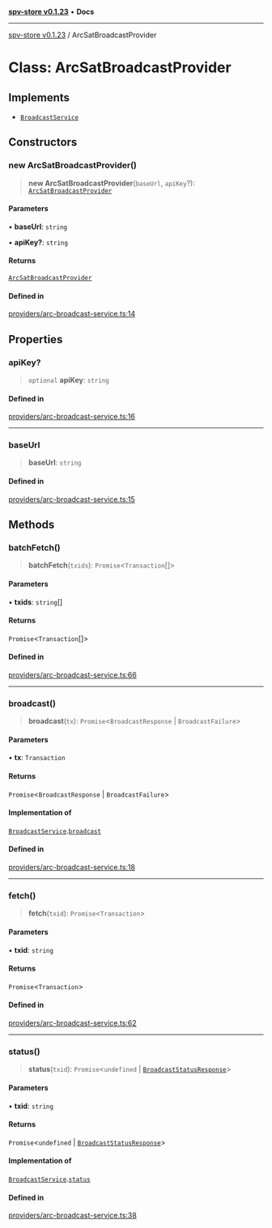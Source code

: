 [**spv-store v0.1.23**](../README.md) • **Docs**

***

[spv-store v0.1.23](../globals.md) / ArcSatBroadcastProvider

# Class: ArcSatBroadcastProvider

## Implements

- [`BroadcastService`](../interfaces/BroadcastService.md)

## Constructors

### new ArcSatBroadcastProvider()

> **new ArcSatBroadcastProvider**(`baseUrl`, `apiKey`?): [`ArcSatBroadcastProvider`](ArcSatBroadcastProvider.md)

#### Parameters

• **baseUrl**: `string`

• **apiKey?**: `string`

#### Returns

[`ArcSatBroadcastProvider`](ArcSatBroadcastProvider.md)

#### Defined in

[providers/arc-broadcast-service.ts:14](https://github.com/bitcoin-sv/spv-store/blob/63abe80bc44b9b9c7e00ccf1d6227aea5ee85646/src/providers/arc-broadcast-service.ts#L14)

## Properties

### apiKey?

> `optional` **apiKey**: `string`

#### Defined in

[providers/arc-broadcast-service.ts:16](https://github.com/bitcoin-sv/spv-store/blob/63abe80bc44b9b9c7e00ccf1d6227aea5ee85646/src/providers/arc-broadcast-service.ts#L16)

***

### baseUrl

> **baseUrl**: `string`

#### Defined in

[providers/arc-broadcast-service.ts:15](https://github.com/bitcoin-sv/spv-store/blob/63abe80bc44b9b9c7e00ccf1d6227aea5ee85646/src/providers/arc-broadcast-service.ts#L15)

## Methods

### batchFetch()

> **batchFetch**(`txids`): `Promise`\<`Transaction`[]\>

#### Parameters

• **txids**: `string`[]

#### Returns

`Promise`\<`Transaction`[]\>

#### Defined in

[providers/arc-broadcast-service.ts:66](https://github.com/bitcoin-sv/spv-store/blob/63abe80bc44b9b9c7e00ccf1d6227aea5ee85646/src/providers/arc-broadcast-service.ts#L66)

***

### broadcast()

> **broadcast**(`tx`): `Promise`\<`BroadcastResponse` \| `BroadcastFailure`\>

#### Parameters

• **tx**: `Transaction`

#### Returns

`Promise`\<`BroadcastResponse` \| `BroadcastFailure`\>

#### Implementation of

[`BroadcastService`](../interfaces/BroadcastService.md).[`broadcast`](../interfaces/BroadcastService.md#broadcast)

#### Defined in

[providers/arc-broadcast-service.ts:18](https://github.com/bitcoin-sv/spv-store/blob/63abe80bc44b9b9c7e00ccf1d6227aea5ee85646/src/providers/arc-broadcast-service.ts#L18)

***

### fetch()

> **fetch**(`txid`): `Promise`\<`Transaction`\>

#### Parameters

• **txid**: `string`

#### Returns

`Promise`\<`Transaction`\>

#### Defined in

[providers/arc-broadcast-service.ts:62](https://github.com/bitcoin-sv/spv-store/blob/63abe80bc44b9b9c7e00ccf1d6227aea5ee85646/src/providers/arc-broadcast-service.ts#L62)

***

### status()

> **status**(`txid`): `Promise`\<`undefined` \| [`BroadcastStatusResponse`](../interfaces/BroadcastStatusResponse.md)\>

#### Parameters

• **txid**: `string`

#### Returns

`Promise`\<`undefined` \| [`BroadcastStatusResponse`](../interfaces/BroadcastStatusResponse.md)\>

#### Implementation of

[`BroadcastService`](../interfaces/BroadcastService.md).[`status`](../interfaces/BroadcastService.md#status)

#### Defined in

[providers/arc-broadcast-service.ts:38](https://github.com/bitcoin-sv/spv-store/blob/63abe80bc44b9b9c7e00ccf1d6227aea5ee85646/src/providers/arc-broadcast-service.ts#L38)
